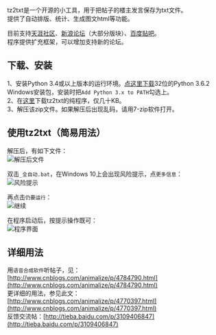 tz2txt是一个开源的小工具，用于把帖子的楼主发言保存为txt文件。  
提供了自动排版、统计、生成图文html等功能。
  
目前支持[天涯社区](http://bbs.tianya.cn/)、[新浪论坛](http://bbs.sina.com.cn/)（大部分版块）、[百度贴吧](http://tieba.baidu.com/)。  
程序提供扩充框架，可以增加支持新的论坛。

下载、安装
------

1、安装Python 3.4或以上版本的运行环境。[点这里下载](https://www.python.org/ftp/python/3.6.2/python-3.6.2.exe)32位的Python 3.6.2 Windows安装包，安装时把`Add Python 3.x to PATH`勾选上。  
2、在[这里](https://github.com/animalize/tz2txt/archive/master.zip)下载tz2txt的纯程序，仅几十KB。  
3、解压该zip文件。如果解压后出现乱码，请用7-zip软件打开。

使用tz2txt（简易用法）
------

解压后，有如下文件：  
![解压后文件](https://raw.githubusercontent.com/animalize/pics/master/tz2txt/1.png)

双击`_全自动.bat`，在Windows 10上会出现风险提示，点`更多信息`：  
![风险提示](https://raw.githubusercontent.com/animalize/pics/master/tz2txt/2.png)

再点击`仍要运行`：  
![继续](https://raw.githubusercontent.com/animalize/pics/master/tz2txt/3.png)

在程序启动后，按提示操作既可：  
![程序界面](https://raw.githubusercontent.com/animalize/pics/master/tz2txt/4.png)


详细用法
------
用`语音合成软件`听帖子，见：[http://www.cnblogs.com/animalize/p/4784790.html](http://www.cnblogs.com/animalize/p/4784790.html)  
更详细的用法，参见此文：[http://www.cnblogs.com/animalize/p/4770397.html](http://www.cnblogs.com/animalize/p/4770397.html)  
反馈交流帖：[http://tieba.baidu.com/p/3109406847](http://tieba.baidu.com/p/3109406847)